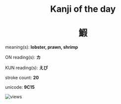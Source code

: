 <h1 align="center">Kanji of the day</h1>
<h1 align="center">鰕</h1>
<p align="left">meaning(s): <b>lobster, prawn, shrimp</b></p>
<p align="left">ON reading(s): <b>カ</b></p>
<p align="left">KUN reading(s): <b>えび</b></p>
<p align="left">stroke count: <b>20</b></p>
<p align="left">unicode: <b>9C15</b></p>
<p align="left"><img src="https://komarev.com/ghpvc/?username=tristanwagner-kanjioftheday&label=Views&color=0e75b6&style=flat" alt="views"/></p>
